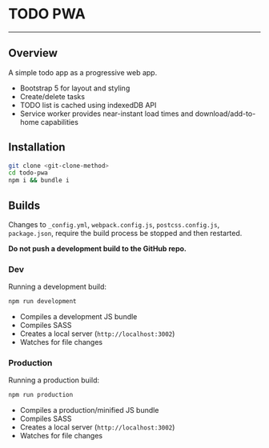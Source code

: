 
# TODO PWA

-----

## Overview

A simple todo app as a progressive web app.

- Bootstrap 5 for layout and styling
- Create/delete tasks
- TODO list is cached using indexedDB API
- Service worker provides near-instant load times and  download/add-to-home capabilities

## Installation

```bash
git clone <git-clone-method>
cd todo-pwa
npm i && bundle i
```

## Builds

Changes to `_config.yml`, `webpack.config.js`, `postcss.config.js`, `package.json`, require the build process be stopped and then restarted.

**Do not push a development build to the GitHub repo.**

### Dev

Running a development build:

```bash
npm run development
```

- Compiles a development JS bundle
- Compiles SASS
- Creates a local server (`http://localhost:3002`)
- Watches for file changes

### Production

Running a production build:

```bash
npm run production
```

- Compiles a production/minified JS bundle
- Compiles SASS
- Creates a local server (`http://localhost:3002`)
- Watches for file changes
